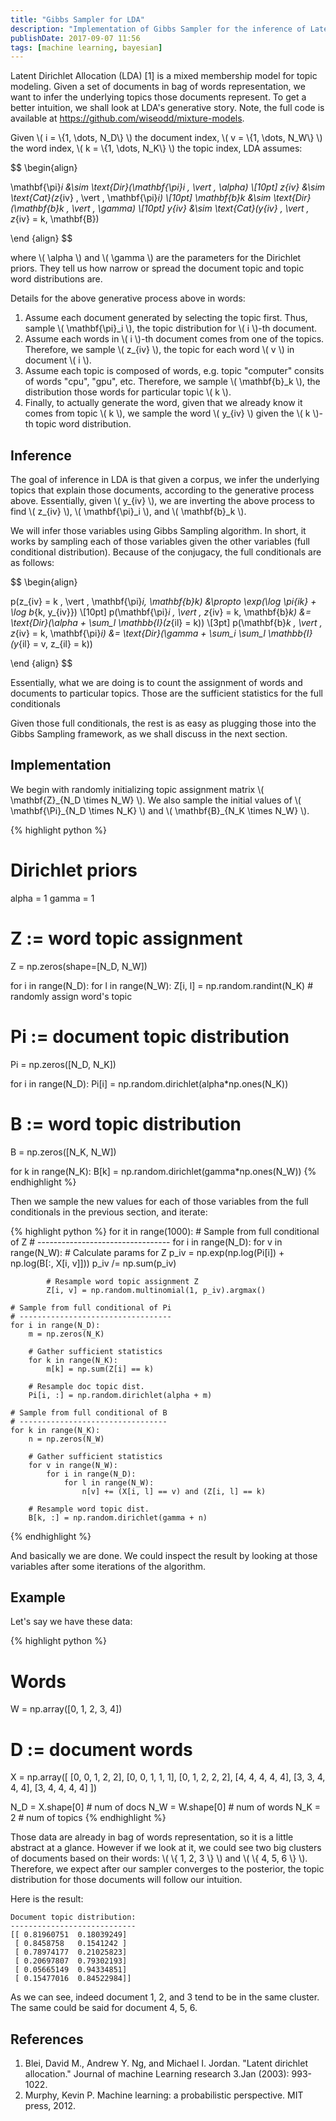 ```yaml
---
title: "Gibbs Sampler for LDA"
description: "Implementation of Gibbs Sampler for the inference of Latent Dirichlet Allocation (LDA)"
publishDate: 2017-09-07 11:56
tags: [machine learning, bayesian]
---
```


Latent Dirichlet Allocation (LDA) [1] is a mixed membership model for topic modeling. Given a set of documents in bag of words representation, we want to infer the underlying topics those documents represent. To get a better intuition, we shall look at LDA's generative story. Note, the full code is available at <https://github.com/wiseodd/mixture-models>.

Given \\( i = \\{1, \dots, N_D\\} \\) the document index, \\( v = \\{1, \dots, N_W\\} \\) the word index, \\( k = \\{1, \dots, N_K\\} \\) the topic index, LDA assumes:

$$
\begin{align}

\mathbf{\pi}_i &\sim \text{Dir}(\mathbf{\pi}_i \, \vert \, \alpha) \\[10pt]
z_{iv} &\sim \text{Cat}(z_{iv} \, \vert \, \mathbf{\pi}_i) \\[10pt]
\mathbf{b}_k &\sim \text{Dir}(\mathbf{b}_k \, \vert \, \gamma) \\[10pt]
y_{iv} &\sim \text{Cat}(y_{iv} \, \vert \, z_{iv} = k, \mathbf{B})

\end {align}
$$

where \\( \alpha \\) and \\( \gamma \\) are the parameters for the Dirichlet priors. They tell us how narrow or spread the document topic and topic word distributions are.

Details for the above generative process above in words:

1. Assume each document generated by selecting the topic first. Thus, sample \\( \mathbf{\pi}\_i \\), the topic distribution for \\( i \\)-th document.
2. Assume each words in \\( i \\)-th document comes from one of the topics. Therefore, we sample \\( z\_{iv} \\), the topic for each word \\( v \\) in document \\( i \\).
3. Assume each topic is composed of words, e.g. topic "computer" consits of words "cpu", "gpu", etc. Therefore, we sample \\( \mathbf{b}\_k \\), the distribution those words for particular topic \\( k \\).
4. Finally, to actually generate the word, given that we already know it comes from topic \\( k \\), we sample the word \\( y\_{iv} \\) given the \\( k \\)-th topic word distribution.

<h2 class="section-heading">Inference</h2>

The goal of inference in LDA is that given a corpus, we infer the underlying topics that explain those documents, according to the generative process above. Essentially, given \\( y\_{iv} \\), we are inverting the above process to find \\( z\_{iv} \\), \\( \mathbf{\pi}\_i \\), and \\( \mathbf{b}\_k \\).

We will infer those variables using Gibbs Sampling algorithm. In short, it works by sampling each of those variables given the other variables (full conditional distribution). Because of the conjugacy, the full conditionals are as follows:

$$
\begin{align}

p(z_{iv} = k \, \vert \, \mathbf{\pi}_i, \mathbf{b}_k) &\propto \exp(\log \pi_{ik} + \log b_{k, y_{iv}}) \\[10pt]
p(\mathbf{\pi}_i \, \vert \, z_{iv} = k, \mathbf{b}_k) &= \text{Dir}(\alpha + \sum_l \mathbb{I}(z_{il} = k)) \\[3pt]
p(\mathbf{b}_k \, \vert \, z_{iv} = k, \mathbf{\pi}_i) &= \text{Dir}(\gamma + \sum_i \sum_l \mathbb{I}(y_{il} = v, z_{il} = k))

\end {align}
$$

Essentially, what we are doing is to count the assignment of words and documents to particular topics. Those are the sufficient statistics for the full conditionals

Given those full conditionals, the rest is as easy as plugging those into the Gibbs Sampling framework, as we shall discuss in the next section.

<h2 class="section-heading">Implementation</h2>

We begin with randomly initializing topic assignment matrix \\( \mathbf{Z}\_{N_D \times N_W} \\). We also sample the initial values of \\( \mathbf{\Pi}\_{N_D \times N_K} \\) and \\( \mathbf{B}\_{N_K \times N_W} \\).

{% highlight python %}

# Dirichlet priors

alpha = 1
gamma = 1

# Z := word topic assignment

Z = np.zeros(shape=[N_D, N_W])

for i in range(N_D):
for l in range(N_W):
Z[i, l] = np.random.randint(N_K) # randomly assign word's topic

# Pi := document topic distribution

Pi = np.zeros([N_D, N_K])

for i in range(N_D):
Pi[i] = np.random.dirichlet(alpha\*np.ones(N_K))

# B := word topic distribution

B = np.zeros([N_K, N_W])

for k in range(N_K):
B[k] = np.random.dirichlet(gamma\*np.ones(N_W))
{% endhighlight %}

Then we sample the new values for each of those variables from the full conditionals in the previous section, and iterate:

{% highlight python %}
for it in range(1000): # Sample from full conditional of Z # ---------------------------------
for i in range(N_D):
for v in range(N_W): # Calculate params for Z
p_iv = np.exp(np.log(Pi[i]) + np.log(B[:, X[i, v]]))
p_iv /= np.sum(p_iv)

            # Resample word topic assignment Z
            Z[i, v] = np.random.multinomial(1, p_iv).argmax()

    # Sample from full conditional of Pi
    # ----------------------------------
    for i in range(N_D):
        m = np.zeros(N_K)

        # Gather sufficient statistics
        for k in range(N_K):
            m[k] = np.sum(Z[i] == k)

        # Resample doc topic dist.
        Pi[i, :] = np.random.dirichlet(alpha + m)

    # Sample from full conditional of B
    # ---------------------------------
    for k in range(N_K):
        n = np.zeros(N_W)

        # Gather sufficient statistics
        for v in range(N_W):
            for i in range(N_D):
                for l in range(N_W):
                    n[v] += (X[i, l] == v) and (Z[i, l] == k)

        # Resample word topic dist.
        B[k, :] = np.random.dirichlet(gamma + n)

{% endhighlight %}

And basically we are done. We could inspect the result by looking at those variables after some iterations of the algorithm.

<h2 class="section-heading">Example</h2>

Let's say we have these data:

{% highlight python %}

# Words

W = np.array([0, 1, 2, 3, 4])

# D := document words

X = np.array([
[0, 0, 1, 2, 2],
[0, 0, 1, 1, 1],
[0, 1, 2, 2, 2],
[4, 4, 4, 4, 4],
[3, 3, 4, 4, 4],
[3, 4, 4, 4, 4]
])

N_D = X.shape[0] # num of docs
N_W = W.shape[0] # num of words
N_K = 2 # num of topics
{% endhighlight %}

Those data are already in bag of words representation, so it is a little abstract at a glance. However if we look at it, we could see two big clusters of documents based on their words: \\( \\{ 1, 2, 3 \\} \\) and \\( \\{ 4, 5, 6 \\} \\). Therefore, we expect after our sampler converges to the posterior, the topic distribution for those documents will follow our intuition.

Here is the result:

```
Document topic distribution:
----------------------------
[[ 0.81960751  0.18039249]
 [ 0.8458758   0.1541242 ]
 [ 0.78974177  0.21025823]
 [ 0.20697807  0.79302193]
 [ 0.05665149  0.94334851]
 [ 0.15477016  0.84522984]]
```

As we can see, indeed document 1, 2, and 3 tend to be in the same cluster. The same could be said for document 4, 5, 6.

<h2 class="section-heading">References</h2>

1. Blei, David M., Andrew Y. Ng, and Michael I. Jordan. "Latent dirichlet allocation." Journal of machine Learning research 3.Jan (2003): 993-1022.
2. Murphy, Kevin P. Machine learning: a probabilistic perspective. MIT press, 2012.
